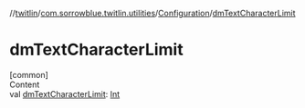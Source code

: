 //[twitlin](../../index.md)/[com.sorrowblue.twitlin.utilities](../index.md)/[Configuration](index.md)/[dmTextCharacterLimit](dm-text-character-limit.md)



# dmTextCharacterLimit  
[common]  
Content  
val [dmTextCharacterLimit](dm-text-character-limit.md): [Int](https://kotlinlang.org/api/latest/jvm/stdlib/kotlin/-int/index.html)  



